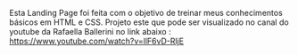 Esta Landing Page foi feita com o objetivo de treinar meus conhecimentos básicos em HTML e CSS.
Projeto este que pode ser visualizado no canal do youtube da Rafaella Ballerini no link abaixo : https://www.youtube.com/watch?v=llF6vD-RljE